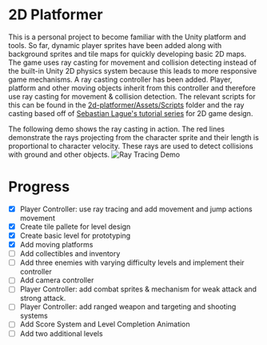 # 2D Platformer
This is a personal project to become familiar with the Unity platform and tools. So far, dynamic player sprites have been added along with background sprites and tile maps for quickly developing basic 2D maps. The game uses ray casting for movement and collision detecting instead of the built-in Unity 2D physics system because this leads to more responsive game mechanisms. A ray casting controller has been added. Player, platform and other moving objects inherit from this controller and therefore use ray casting for movement & collision detection. The relevant scripts for this can be found in the [2d-platformer/Assets/Scripts](https://github.com/Aviral-Salhotra/platformer/tree/main/2d-platformer/Assets/Scripts) folder and the ray casting  based off of [Sebastian Lague's tutorial series](https://youtu.be/MbWK8bCAU2w) for 2D game design.

The following demo shows the ray casting in action. The red lines demonstrate the rays projecting from the character sprite and their length is proportional to character velocity. These rays are used to detect collisions with ground and other objects. 
![Ray Tracing Demo](https://user-images.githubusercontent.com/24803574/135701880-f7381e67-52fb-44ca-8b05-d0fb0221cd1e.gif)

# Progress
- [x] Player Controller: use ray tracing and add movement and jump actions movement
- [x] Create tile pallete for level design
- [x] Create basic level for prototyping 
- [x] Add moving platforms
- [ ] Add collectibles and inventory
- [ ] Add three enemies with varying difficulty levels and implement their controller 
- [ ] Add camera controller
- [ ] Player Controller: add combat sprites & mechanism for weak attack and strong attack. 
- [ ] Player Controller: add ranged weapon and targeting and shooting systems
- [ ] Add Score System and Level Completion Animation
- [ ] Add two additional levels
